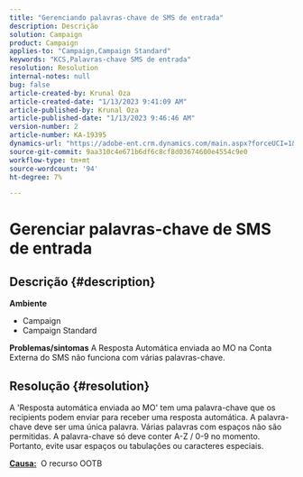 ```yaml
---
title: "Gerenciando palavras-chave de SMS de entrada"
description: Descrição
solution: Campaign
product: Campaign
applies-to: "Campaign,Campaign Standard"
keywords: "KCS,Palavras-chave SMS de entrada"
resolution: Resolution
internal-notes: null
bug: false
article-created-by: Krunal Oza
article-created-date: "1/13/2023 9:41:09 AM"
article-published-by: Krunal Oza
article-published-date: "1/13/2023 9:46:46 AM"
version-number: 2
article-number: KA-19395
dynamics-url: "https://adobe-ent.crm.dynamics.com/main.aspx?forceUCI=1&pagetype=entityrecord&etn=knowledgearticle&id=aff6aa66-2693-ed11-aad1-6045bd006793"
source-git-commit: 9aa310c4e671b6df6c8cf8d03674600e4554c9e0
workflow-type: tm+mt
source-wordcount: '94'
ht-degree: 7%

---
```


# Gerenciar palavras-chave de SMS de entrada

## Descrição {#description}

<b>Ambiente</b>
- Campaign
- Campaign Standard



<b>Problemas/sintomas</b>
A Resposta Automática enviada ao MO na Conta Externa do SMS não funciona com várias palavras-chave.


## Resolução {#resolution}


A &#39;Resposta automática enviada ao MO&#39; tem uma palavra-chave que os recipients podem enviar para receber uma resposta automática. A palavra-chave deve ser uma única palavra. Várias palavras com espaços não são permitidas. A palavra-chave só deve conter A-Z / 0-9 no momento. Portanto, evite usar espaços ou tabulações ou caracteres especiais.

<b><u>Causa:</u></b>  O recurso OOTB


